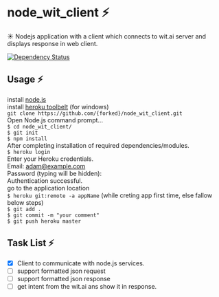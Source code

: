 # node_wit_client :zap: 
:sunny: Nodejs application with a client which connects to wit.ai server and displays response in web client.

[![Dependency Status](https://dependencyci.com/github/chandrasekhar4u/node_wit_client/badge)](https://dependencyci.com/github/chandrasekhar4u/node_wit_client)

## Usage :zap: 
install <a href="https://nodejs.org/en/download/" >node.js</a> <br/>
install <a href="https://toolbelt.heroku.com/" >heroku toolbelt</a> (for windows) <br/>
`git clone https://github.com/{forked}/node_wit_client.git` <br/>
Open Node.js command prompt... <br/>
`$ cd node_wit_client/`  <br/>
`$ git init`  <br/>
`$ npm install` <br/>
After completing installation of required dependencies/modules.<br/>
`$ heroku login` <br/>
Enter your Heroku credentials. <br/>
Email: adam@example.com <br/>
Password (typing will be hidden): <br/>
Authentication successful. <br/>
go to the application location <br/>
`$ heroku git:remote -a appName` (while creting app first time, else fallow below steps)  <br/>
`$ git add . ` <br/>
`$ git commit -m "your comment"` <br/>
`$ git push heroku master` <br/>

## Task List :zap:
- [x] Client to communicate with node.js services.
- [ ] support formatted json request
- [ ] support formatted json response
- [ ] get intent from the wit.ai ans show it in response.

<!-- ## Developing -->
